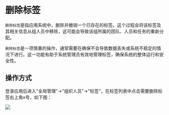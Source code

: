 删除标签
===

`删除标签`是指应用系统中，删除并撤销一个已存在的标签。这个过程会将该标签及其相关信息从组人员中移除，这可能会导致该组所属的团队、人员和任务的重新分配。

`删除标签`是一项慎重的操作，通常需要在确保不会导致数据丢失或系统不稳定的情况下进行。这一功能有助于系统管理员有效地管理标签，确保系统的整体运行和安全性。

## 操作方式

登录应用后进入"全局管理"->"组织人员"->"标签"，在标签列表中点击需要删除标签右上角x号，如下图：

![](https://bj-c1-prod-files.xcan.cloud/storage/pubapi/v1/file/tag-delete.png?fid=207887511026925737&fpt=VlRZlCgeVLR82LRR6JYXemSAl94FrMkAIcWShWBe)



